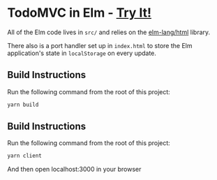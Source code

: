 # TodoMVC in Elm - [Try It!](http://evancz.github.io/elm-todomvc)

All of the Elm code lives in `src/` and relies on the [elm-lang/html][html] library. 

[html]: http://package.elm-lang.org/packages/elm-lang/html/latest 

There also is a port handler set up in `index.html` to store the Elm application's state in `localStorage` on every update.


## Build Instructions

Run the following command from the root of this project:

```bash
yarn build
```

## Build Instructions

Run the following command from the root of this project:

```bash
yarn client
```

And then open localhost:3000 in your browser
